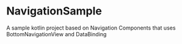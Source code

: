 # NavigationSample
A sample kotlin project based on Navigation Components that uses BottomNavigationView and DataBinding
